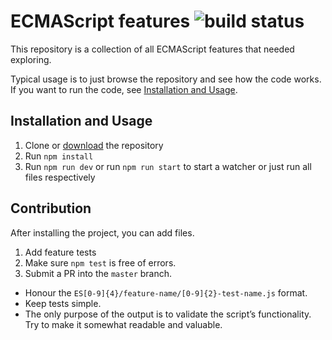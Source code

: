 # ECMAScript features ![build status](https://github.com/vicompany/ecmascript-features/workflows/CI/badge.svg)

This repository is a collection of all ECMAScript features that needed exploring.

Typical usage is to just browse the repository and see how the code works. If you want to run the code, see [Installation and Usage](#installation-and-usage).

## Installation and Usage

1. Clone or [download](https://github.com/vicompany/ecmascript-features/archive/master.zip) the repository
2. Run `npm install`
3. Run `npm run dev` or run `npm run start` to start a watcher or just run all files respectively

## Contribution

After installing the project, you can add files.

1. Add feature tests
2. Make sure `npm test` is free of errors.
3. Submit a PR into the `master` branch.

- Honour the `ES[0-9]{4}/feature-name/[0-9]{2}-test-name.js` format.
- Keep tests simple.
- The only purpose of the output is to validate the script’s functionality. Try to make it somewhat readable and valuable.
